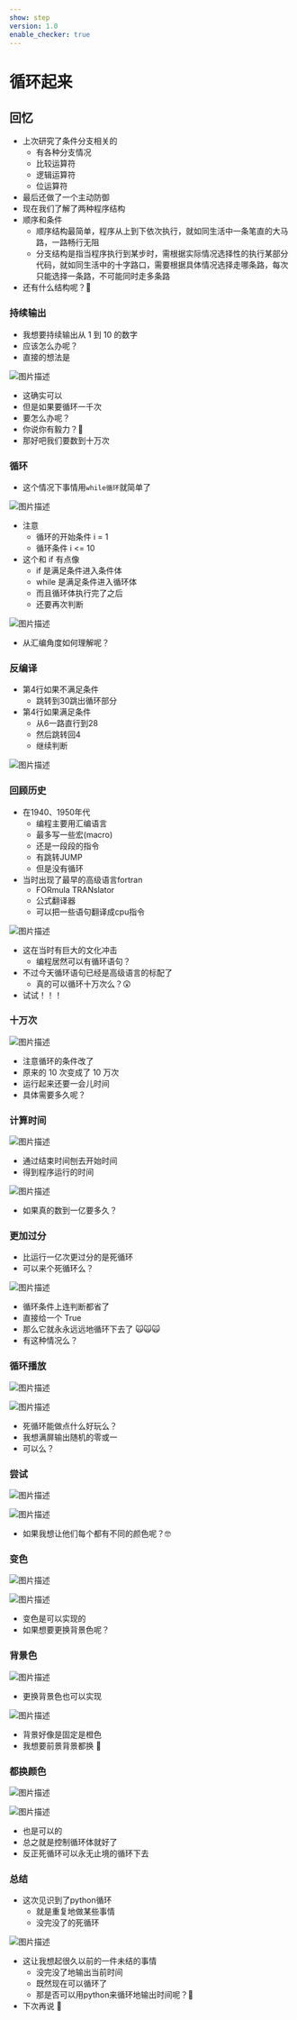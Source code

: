 ```yaml
---
show: step
version: 1.0
enable_checker: true
---
```


# 循环起来

## 回忆

- 上次研究了条件分支相关的
  - 有各种分支情况
  - 比较运算符
  - 逻辑运算符
  - 位运算符
- 最后还做了一个主动防御
- 现在我们了解了两种程序结构
- 顺序和条件
  - 顺序结构最简单，程序从上到下依次执行，就如同生活中一条笔直的大马路，一路畅行无阻
  - 分支结构是指当程序执行到某步时，需根据实际情况选择性的执行某部分代码，就如同生活中的十字路口，需要根据具体情况选择走哪条路，每次只能选择一条路，不可能同时走多条路
- 还有什么结构呢？🤔

### 持续输出

- 我想要持续输出从 1 到 10 的数字
- 应该怎么办呢？
- 直接的想法是

![图片描述](https://doc.shiyanlou.com/courses/uid1190679-20211005-1633398283666)

- 这确实可以
- 但是如果要循环一千次
- 要怎么办呢？
- 你说你有毅力？🤭
- 那好吧我们要数到十万次



### 循环

- 这个情况下事情用`while循环`就简单了

![图片描述](https://doc.shiyanlou.com/courses/uid1190679-20211005-1633398614624)

- 注意
  - 循环的开始条件 i = 1
  - 循环条件 i <= 10
- 这个和 if 有点像
  - if 是满足条件进入条件体
  - while 是满足条件进入循环体
  - 而且循环体执行完了之后
  - 还要再次判断

![图片描述](https://doc.shiyanlou.com/courses/uid1190679-20211005-1633400428327)

- 从汇编角度如何理解呢？

### 反编译

- 第4行如果不满足条件
	- 跳转到30跳出循环部分
- 第4行如果满足条件
	- 从6一路直行到28
	- 然后跳转回4
	- 继续判断

![图片描述](https://doc.shiyanlou.com/courses/uid1190679-20220801-1659337431315)


### 回顾历史

- 在1940、1950年代
	- 编程主要用汇编语言
	- 最多写一些宏(macro)
	- 还是一段段的指令
	- 有跳转JUMP
	- 但是没有循环
- 当时出现了最早的高级语言fortran
	- FORmula TRANslator
	- 公式翻译器
	- 可以把一些语句翻译成cpu指令

![图片描述](https://doc.shiyanlou.com/courses/uid1190679-20220817-1660722894909)


- 这在当时有巨大的文化冲击
	- 编程居然可以有循环语句？
- 不过今天循环语句已经是高级语言的标配了
	- 真的可以循环十万次么？😲
- 试试！！！

### 十万次

![图片描述](https://doc.shiyanlou.com/courses/uid1190679-20211005-1633398891340)

- 注意循环的条件改了
- 原来的 10 次变成了 10 万次
- 运行起来还要一会儿时间
- 具体需要多久呢？

### 计算时间

![图片描述](https://doc.shiyanlou.com/courses/uid1190679-20211005-1633400555877)

- 通过结束时间刨去开始时间
- 得到程序运行的时间

![图片描述](https://doc.shiyanlou.com/courses/uid1190679-20211005-1633400566348)

- 如果真的数到一亿要多久？

### 更加过分

- 比运行一亿次更过分的是死循环
- 可以来个死循环么？

![图片描述](https://doc.shiyanlou.com/courses/uid1190679-20211005-1633400943387)

- 循环条件上连判断都省了
- 直接给一个 True
- 那么它就永永远远地循环下去了 🙀🙀🙀
- 有这种情况么？

### 循环播放

![图片描述](https://doc.shiyanlou.com/courses/uid1190679-20211005-1633401037016)

![图片描述](https://doc.shiyanlou.com/courses/uid1190679-20211005-1633401044511)

- 死循环能做点什么好玩么？
- 我想满屏输出随机的零或一
- 可以么？

### 尝试

![图片描述](https://doc.shiyanlou.com/courses/uid1190679-20211005-1633401274246)

![图片描述](https://doc.shiyanlou.com/courses/uid1190679-20211005-1633401287149)

- 如果我想让他们每个都有不同的颜色呢？🤓

### 变色

![图片描述](https://doc.shiyanlou.com/courses/uid1190679-20211005-1633401487494)

![图片描述](https://doc.shiyanlou.com/courses/uid1190679-20211005-1633401494639)

- 变色是可以实现的
- 如果想要更换背景色呢？

### 背景色

![图片描述](https://doc.shiyanlou.com/courses/uid1190679-20211005-1633401551496)

- 更换背景色也可以实现

![图片描述](https://doc.shiyanlou.com/courses/uid1190679-20211005-1633401568218)

- 背景好像是固定是橙色
- 我想要前景背景都换 🤪

### 都换颜色

![图片描述](https://doc.shiyanlou.com/courses/uid1190679-20211005-1633401700522)

![图片描述](https://doc.shiyanlou.com/courses/uid1190679-20211005-1633401708729)

- 也是可以的
- 总之就是控制循环体就好了
- 反正死循环可以永无止境的循环下去

### 总结

- 这次见识到了python循环
	- 就是重复地做某些事情
	- 没完没了的死循环

![图片描述](https://doc.shiyanlou.com/courses/uid1190679-20220805-1659691837637)


- 这让我想起很久以前的一件未结的事情
	- 没完没了地输出当前时间
	- 既然现在可以循环了
	- 那是否可以用python来循环地输出时间呢？🤔
- 下次再说 👋


